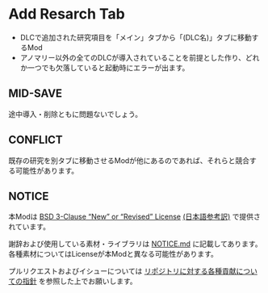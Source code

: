 # Add Resarch Tab

- DLCで追加された研究項目を「メイン」タブから「(DLC名)」タブに移動するMod
- アノマリー以外の全てのDLCが導入されていることを前提とした作り、どれか一つでも欠落していると起動時にエラーが出ます。

## MID-SAVE

途中導入・削除ともに問題ないでしょう。

## CONFLICT

既存の研究を別タブに移動させるModが他にあるのであれば、それらと競合する可能性があります。

## NOTICE

本Modは [BSD 3-Clause “New” or “Revised” License](LICENSE) [(日本語参考訳)](https://licenses.opensource.jp/BSD-3-Clause/BSD-3-Clause.html) で提供されています。

謝辞および使用している素材・ライブラリは [NOTICE.md](NOTICE.md) に記載してあります。
各種素材についてはLicenseが本Modと異なる可能性があります。

プルリクエストおよびイシューについては [リポジトリに対する各種貢献についての指針](https://github.com/piet-rian/.github/blob/main/CONTRIBUTING.md) を参照した上でお願いします。

